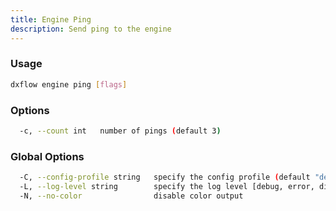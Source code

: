 ```yaml
---
title: Engine Ping 
description: Send ping to the engine
---
```


### Usage

```bash
dxflow engine ping [flags]
```

### Options

```bash
  -c, --count int   number of pings (default 3)
```

### Global Options

```bash
  -C, --config-profile string   specify the config profile (default "default")
  -L, --log-level string        specify the log level [debug, error, disabled] (default "disabled")
  -N, --no-color                disable color output
```

